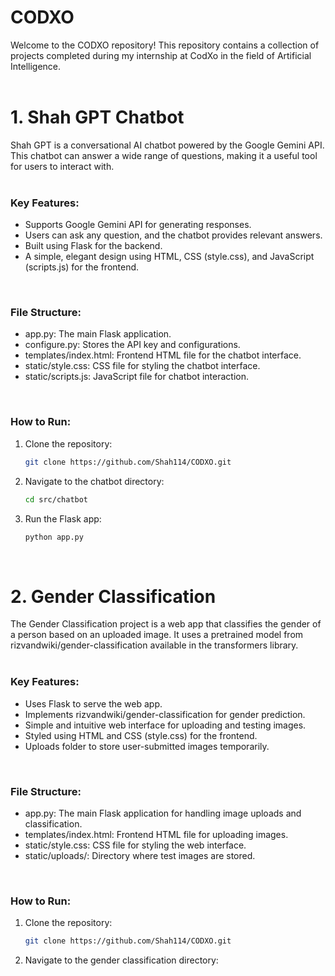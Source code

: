 # CODXO
Welcome to the CODXO repository! This repository contains a collection of projects completed during my internship at CodXo in the field of Artificial Intelligence. <br/>
<br/>

# 1. Shah GPT Chatbot
Shah GPT is a conversational AI chatbot powered by the Google Gemini API. This chatbot can answer a wide range of questions, making it a useful tool for users to interact with. <br/>
<br/>

### Key Features:
* Supports Google Gemini API for generating responses.
* Users can ask any question, and the chatbot provides relevant answers.
* Built using Flask for the backend.
* A simple, elegant design using HTML, CSS (style.css), and JavaScript (scripts.js) for the frontend. <br/>
<br/>

### File Structure:
* app.py: The main Flask application.
* configure.py: Stores the API key and configurations.
* templates/index.html: Frontend HTML file for the chatbot interface.
* static/style.css: CSS file for styling the chatbot interface.
* static/scripts.js: JavaScript file for chatbot interaction. <br/>
<br/>

### How to Run:
1. Clone the repository:

   ```bash
   git clone https://github.com/Shah114/CODXO.git
   ```

2. Navigate to the chatbot directory:

   ```bash
   cd src/chatbot
   ```

3. Run the Flask app:

   ```bash
   python app.py
   ```
<br/>

# 2. Gender Classification
The Gender Classification project is a web app that classifies the gender of a person based on an uploaded image. It uses a pretrained model from rizvandwiki/gender-classification available in the transformers library. <br/>
<br/>

### Key Features:
* Uses Flask to serve the web app.
* Implements rizvandwiki/gender-classification for gender prediction.
* Simple and intuitive web interface for uploading and testing images.
* Styled using HTML and CSS (style.css) for the frontend.
* Uploads folder to store user-submitted images temporarily. <br/>
<br/>

### File Structure:
* app.py: The main Flask application for handling image uploads and classification.
* templates/index.html: Frontend HTML file for uploading images.
* static/style.css: CSS file for styling the web interface.
* static/uploads/: Directory where test images are stored. <br/>
<br/>

### How to Run:
1. Clone the repository:

   ```bash
   git clone https://github.com/Shah114/CODXO.git
   ```

2. Navigate to the gender classification directory:
